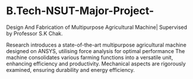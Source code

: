 # B.Tech-NSUT-Major-Project-
Design And Fabrication of Multipurpose Agricultural Machine| Supervised by Professor S.K Chak.

Research introduces a state-of-the-art multipurpose agricultural machine designed on ANSYS,
utilising force analysis for optimal performance
The machine consolidates various farming functions into a versatile unit, enhancing efficiency and
productivity. Mechanical aspects are rigorously examined, ensuring durability and energy efficiency.
